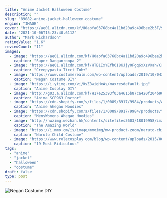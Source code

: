 ```yaml
---
title: "Anime Jacket Halloween Costume"
description: ""
slug: "89082-anime-jacket-halloween-costume"
engine: "IMAGE"
cover: "https://ae01.alicdn.com/kf/H0abfa03768bc4a11bd20a9c496bee2b3F/Super-Danganronpa-2-Cosplay-Nagito-Komaeda-Cosplay-Costume-Dust-Trench-Coat-Green-Komaeda-Nagito-Jacket-Halloween.jpg"
date: "2021-10-06T15:23:40.611Z"
author: "Mark Richardson"
ratingValue: "1.6"
reviewCount: "11"
images:
  - image: "https://ae01.alicdn.com/kf/H0abfa03768bc4a11bd20a9c496bee2b3F/Super-Danganronpa-2-Cosplay-Nagito-Komaeda-Cosplay-Costume-Dust-Trench-Coat-Green-Komaeda-Nagito-Jacket-Halloween.jpg"
    caption: "Super Danganronpa 2"
  - image: "https://ae01.alicdn.com/kf/HTB1IxYEfh6I8KJjy0Fgq6xXzVXah/Creepypasta-Ticci-Toby-Cosplay-Costume-hoodie-jacket-only-ACGcosplay.jpg"
    caption: "Creepypasta Ticci Toby"
  - image: "https://www.costumerealm.com/wp-content/uploads/2019/10/04324713c02bf9c43a1edf5a5673d6f5.jpg"
    caption: "Negan Costume DIY"
  - image: "https://i.ytimg.com/vi/RsZBwiqHxAs/maxresdefault.jpg"
    caption: "Anime Cosplay DIY"
  - image: "http://g03.a.alicdn.com/kf/H17e25393f03a4615b87ca420f204b9072.jpg"
    caption: "Anime SCP963 Doctor"
  - image: "https://cdn.shopify.com/s/files/1/0089/8917/9984/products/Anime_Ahegao_Face_Funny_Hoodies_4_1024x1024@2x.jpg?v=1559549856"
    caption: "Anime Ahegao Hoodies"
  - image: "https://cdn.shopify.com/s/files/1/0089/8917/9984/products/YH04-1-1_d40d3760-d372-4bd3-aa18-aa19744e255b_1024x1024@2x.jpg?v=1559552555"
    caption: "MensWomens Ahegao Hoodies"
  - image: "http://nwzimg.wezhan.hk/contents/sitefiles3603/18019958/images/3211836.jpg"
    caption: "The Amazing World"
  - image: "https://i.mmo.cm/is/image/mmoimg/mw-product-zoom/naruto-child-costume--mw-136148-1.jpg"
    caption: "Naruto Child Costume"
  - image: "https://www.rolecosplay.com/blog/wp-content/uploads/2015/06/tumblr_naes7vI2UL1s8mzw6o1_1280.jpg"
    caption: "19 Most Ridiculous"
tags:
  - "anime"
  - "jacket"
  - "halloween"
  - "costume"
draft: false
type: post
---
```



![Negan Costume DIY](https://www.costumerealm.com/wp-content/uploads/2019/10/04324713c02bf9c43a1edf5a5673d6f5.jpg "Negan Costume DIY")


<!--inArticleAds-->

<!--galleryOne-->


<!--inArticleAds-->

<!--galleryTwo-->


<!--galleryThree-->


